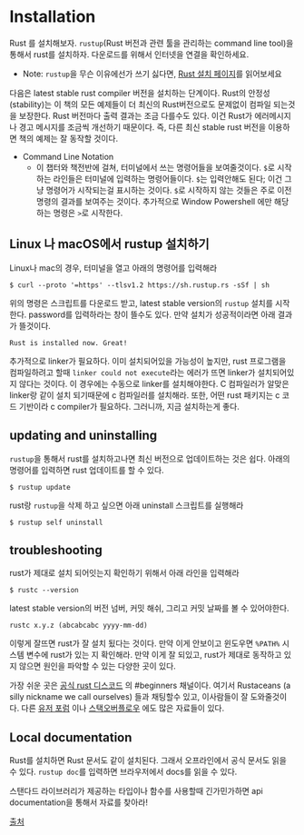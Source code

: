 # Installation

Rust 를 설치해보자. `rustup`(Rust 버전과 관련 툴을 관리하는 command line tool)을 통해서 rust를 설치하자. 다운로드를 위해서 인터넷을 연결을 확인하세요. 

* Note: `rustup`을 무슨 이유에선가 쓰기 싫다면, [Rust 설치 페이지](https://www.rust-lang.org/tools/install)를 읽어보세요

다음은 latest stable rust compiler 버전을 설치하는 단계이다. Rust의 안정성(stability)는 이 책의 모든 예제들이 더 최신의 Rust버전으로도 문제없이 컴파일 되는것을 보장한다. Rust 버전마다 출력 결과는 조금 다를수도 있다. 이건 Rust가 에러메시지나 경고 메시지를 조금씩 개선하기 때문이다. 즉, 다른 최신 stable rust 버전을 이용하면 책의 예제는 잘 동작할 것이다. 

* Command Line Notation
    - 이 챕터와 책전반에 걸쳐, 터미널에서 쓰는 명령어들을 보여줄것이다. `$`로 시작하는 라인들은 터미널에 입력하는 명령어들이다. `$`는 입력안해도 된다; 이건 그냥 명령어가 시작되는걸 표시하는 것이다. `$`로 시작하지 않는 것들은 주로 이전 명령의 결과를 보여주는 것이다. 추가적으로 Window Powershell 에만 해당하는 명령은 `>`로 시작한다. 


## Linux 나 macOS에서 rustup 설치하기

Linux나 mac의 경우, 터미널을 열고 아래의 명령어를 입력해라

`$ curl --proto '=https' --tlsv1.2 https://sh.rustup.rs -sSf | sh`

위의 명령은 스크립트를 다운로드 받고, latest stable version의 `rustup` 설치를 시작한다. password를 입력하라는 창이 뜰수도 있다. 만약 설치가 성공적이라면 아래 결과가 뜰것이다. 

`Rust is installed now. Great!`

추가적으로 linker가 필요하다. 이미 설치되어있을 가능성이 높지만, rust 프로그램을 컴파일하려고 할때 `linker could not execute`라는 에러가 뜨면 linker가 설치되어있지 않다는 것이다. 이 경우에는 수동으로 linker를 설치해야한다. C 컴파일러가 알맞은 linker랑 같이 설치 되기때문에 c 컴파일러를 설치해라. 또한, 어떤 rust 패키지는 c 코드 기반이라 c compiler가 필요하다. 그러니까, 지금 설치하는게 좋다. 


## updating and uninstalling

`rustup`을 통해서 rust를 설치하고나면 최신 버전으로 업데이트하는 것은 쉽다. 아래의 명령어를 입력하면 rust 업데이트를 할 수 있다. 

`$ rustup update`

rust랑 `rustup`을 삭제 하고 싶으면 아래 uninstall 스크립트를 실행해라

`$ rustup self uninstall`

## troubleshooting

rust가 제대로 설치 되어잇는지 확인하기 위해서 아래 라인을 입력해라

`$ rustc --version`

latest stable version의 버전 넘버, 커밋 해쉬, 그리고 커밋 날짜를 볼 수 있어야한다. 

`rustc x.y.z (abcabcabc yyyy-mm-dd)`

이렇게 잘뜨면 rust가 잘 설치 됬다는 것이다. 만약 이게 안보이고 윈도우면 `%PATH%` 시스템 변수에 rust가 있는 지 확인해라. 만약 이게 잘 되있고, rust가 제대로 동작하고 있지 않으면 원인을 파악할 수 있는 다양한 곳이 있다. 

가장 쉬운 곳은 [공식 rust 디스코드](https://discord.com/invite/rust-lang) 의 #beginners 채널이다.  여기서 Rustaceans (a silly nickname we call ourselves) 들과 채팅할수 있고, 이사람들이 잘 도와줄것이다. 다른 [유저 포럼](https://users.rust-lang.org/) 이나 [스택오버플로우](https://stackoverflow.com/questions/tagged/rust) 에도 많은 자료들이 있다. 


## Local documentation
Rust를 설치하면 Rust 문서도 같이 설치된다. 그래서 오프라인에서 공식 문서도 읽을 수 있다. `rustup doc`를 입력하면 브라우저에서 docs를 읽을 수 있다. 

스탠다드 라이브러리가 제공하는 타입이나 함수를 사용할때 긴가민가하면 api documentation을 통해서 자료를 찾아라!


[출처](https://doc.rust-lang.org/book/ch01-01-installation.html)

